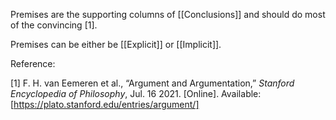 
Premises are the supporting columns of [[Conclusions]] and should do most of the convincing [1].

Premises can be either be [[Explicit]] or [[Implicit]].


Reference:

[1] F. H. van Eemeren et al., “Argument and Argumentation,” _Stanford Encyclopedia of Philosophy_, Jul. 16 2021. [Online]. Available: [https://plato.stanford.edu/entries/argument/]
